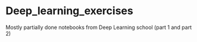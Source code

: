 # Deep_learning_exercises
Mostly partially done notebooks from Deep Learning school (part 1 and part 2)
